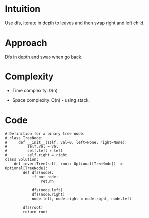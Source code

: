 # Intuition
Use dfs, iterate in depth to leaves and then swap right and left child.

# Approach
Dfs in depth and swap when go back.

# Complexity
- Time complexity:
O(n)

- Space complexity:
O(n) - using stack.

# Code
```python3 []
# Definition for a binary tree node.
# class TreeNode:
#     def __init__(self, val=0, left=None, right=None):
#         self.val = val
#         self.left = left
#         self.right = right
class Solution:
    def invertTree(self, root: Optional[TreeNode]) -> Optional[TreeNode]:
        def dfs(node):
            if not node:
                return

            dfs(node.left)
            dfs(node.right)
            node.left, node.right = node.right, node.left

        dfs(root)
        return root           

```